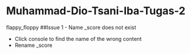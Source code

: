 # Muhammad-Dio-Tsani-Iba-Tugas-2
flappy_floppy
##Issue 1 - Name _score does not exist
- Click console to find the name of the wrong content
- Rename _score
